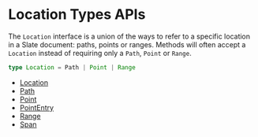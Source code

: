 # Location Types APIs

The `Location` interface is a union of the ways to refer to a specific location in a Slate document: paths, points or ranges. Methods will often accept a `Location` instead of requiring only a `Path`, `Point` or `Range`.

```typescript
type Location = Path | Point | Range
```

- [Location](./location.md)
- [Path](./path.md)
- [Point](./point.md)
- [PointEntry](./pointe-entry.md)
- [Range](./range.md)
- [Span](./span.md)
